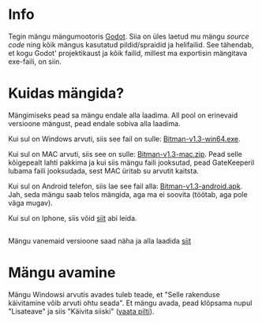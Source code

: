 # Info
Tegin mängu mängumootoris [Godot](https://godotengine.org/). Siia on üles laetud mu mängu _source code_ ning kõik mängus kasutatud pildid/spraidid ja helifailid. See tähendab, et kogu Godot' projektikaust ja kõik failid, millest ma exportisin mängitava exe-faili, on siin.

# Kuidas mängida?
Mängimiseks pead sa mängu endale alla laadima. All pool on erinevaid versioone mängust, pead endale sobiva alla laadima.

Kui sul on Windows arvuti, siis see fail on sulle: [Bitman-v1.3-win64.exe](https://github.com/GreenWiener/Bitman/releases/download/v1.3/Bitman-v1.3-win64.exe).

Kui sul on MAC arvuti, siis see on sulle: [Bitman-v1.3-mac.zip](https://github.com/GreenWiener/Bitman/releases/download/v1.3/Bitman-v1.3-mac.zip). Pead selle kõigepealt lahti pakkima ja kui siis mängu faili jooksutad, pead GateKeeperil lubama faili jooksudada, sest MAC üritab su arvutit kaitsta.

Kui sul on Android telefon, siis lae see fail alla: [Bitman-v1.3-android.apk](https://github.com/GreenWiener/Bitman/releases/download/v1.3/Bitman-v1.3-android.apk). Jah, seda mängu saab telos mängida, aga ma ei soovita (töötab, aga pole väga mugav).

Kui sul on Iphone, siis võid [siit](https://www.samsung.com/ee/mobile/) abi leida.

##
Mängu vanemaid versioone saad näha ja alla laadida [siit](https://github.com/GreenWiener/Bitman/releases)

# Mängu avamine
Mängu Windowsi arvutis avades tuleb teade, et "Selle rakenduse käivitamine võib arvuti ohtu seada". Et mängu avada, pead klõpsama nupul "Lisateave" ja siis "Käivita siiski" ([vaata pilti](https://www.id.ee/wp-content/uploads/2022/06/w10_skripti_kaivitamisel_teade-windowskaitsesteiearvutit_est-1024x468.png)).
